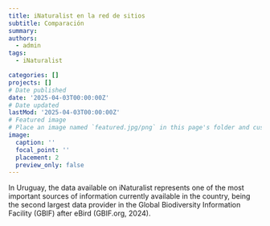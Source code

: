```yaml
---
title: iNaturalist en la red de sitios
subtitle: Comparación
summary:
authors:
  - admin
tags:
  - iNaturalist

categories: []
projects: []
# Date published
date: '2025-04-03T00:00:00Z'
# Date updated
lastMod: '2025-04-03T00:00:00Z'
# Featured image
# Place an image named `featured.jpg/png` in this page's folder and customize its options here.
image:
  caption: ''
  focal_point: ''
  placement: 2
  preview_only: false
---
```



In Uruguay, the data available on iNaturalist represents one of the most important sources of information currently available in the country, being the second largest data provider in the Global Biodiversity Information Facility (GBIF) after eBird (GBIF.org, 2024).
